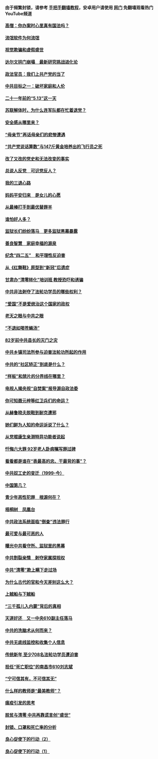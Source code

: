 #### 由于频繁封锁，请参考 [手把手翻墙教程](https://github.com/gfw-breaker/guides/wiki/)，安卓用户请使用 [网门](https://github.com/gfw-breaker/nogfw/blob/master/dl.md?t=06081301) 免翻墙观看热门YouTube频道 

#### [高僧：你办案时心里真有国法吗？](../pages/19/426530.md?t=06081301) 

#### [流氓软件为何流氓](../pages/19/426531.md?t=06081301) 

#### [视觉欺骗和虚假盛世](../pages/19/426443.md?t=06081301) 

#### [达尔文拱门崩塌　最新研究挑战进化论](../pages/19/426009.md?t=06081301) 

#### [政法官员：我们上共产党的当了](../pages/19/425351.md?t=06081301) 

#### [中共目标之一：破坏家庭和人伦](../pages/19/424454.md?t=06081301) 

#### [二十一年前的“5.13”这一天](../pages/19/424814.md?t=06081301) 

#### [苏联解体时，为什么连军队都在忙着退党？](../pages/19/424335.md?t=06081301) 

#### [安全感从哪里来？](../pages/19/424336.md?t=06081301) 

#### [“母亲节”再话母亲们的悲惨遭遇](../pages/19/424234.md?t=06081301) 

#### [“共产党说话算数”与147斤黄金培养出的飞行员之死](../pages/19/424115.md?t=06081301) 

#### [改了又改的党史和无法改变的事实](../pages/19/424037.md?t=06081301) 

#### [总说人反党　可识党反人？](../pages/19/423820.md?t=06081301) 

#### [我的三退心路](../pages/19/423876.md?t=06081301) 

#### [妈妈平安归来　是女儿的心愿](../pages/19/423947.md?t=06081301) 

#### [从最棒打手到最优替罪羊](../pages/19/423819.md?t=06081301) 

#### [谁怕好人多？](../pages/19/423774.md?t=06081301) 

#### [监狱长们纷纷落马　更多监狱黑幕暴露](../pages/19/423787.md?t=06081301) 

#### [善良智慧　家庭幸福的源泉](../pages/19/423632.md?t=06081301) 

#### [纪念“四二五”　和平理性反迫害](../pages/19/423660.md?t=06081301) 

#### [从《红舞鞋》原型到“新冠”后遗症](../pages/19/423509.md?t=06081301) 

#### [甘肃办“清零转化”培训班 教授恐吓和诱骗](../pages/19/423498.md?t=06081301) 

#### [中共非法剥夺了法轮功学员的哪些权利？](../pages/19/423392.md?t=06081301) 

#### [“爱国”不是爱统治这个国家的政权](../pages/19/423029.md?t=06081301) 

#### [老天之眼与中共之眼](../pages/19/423378.md?t=06081301) 

#### [“不退如喝苍蝇汤”](../pages/19/423287.md?t=06081301) 

#### [82岁前中共县长的灭门之灾](../pages/19/423055.md?t=06081301) 

#### [中共乡镇司法所参与迫害法轮功所起的作用](../pages/19/423064.md?t=06081301) 

#### [中共的“社区矫正”到底是什么？](../pages/19/422870.md?t=06081301) 

#### [“样板”和禁片的分界线在哪里？](../pages/19/422704.md?t=06081301) 

#### [电视人揭央视“自焚案”报导源自政法委](../pages/19/422770.md?t=06081301) 

#### [你可知聂元梓等红卫兵们的命运？](../pages/19/422848.md?t=06081301) 

#### [从赫鲁晓夫脱鞋到耐克遭邪](../pages/19/422826.md?t=06081301) 

#### [她们鲜为人知的命运诉说了什么？](../pages/19/422754.md?t=06081301) 

#### [从党棍康生亲测特异功能者说起](../pages/19/422657.md?t=06081301) 

#### [忏悔六大罪 92岁老人卧病嘱写罪过碑](../pages/19/422750.md?t=06081301) 

#### [看看都是谁在“表最高的忠、干最背的事”？](../pages/19/422703.md?t=06081301) 

#### [中共奴工史的变迁（1999-今）](../pages/19/422656.md?t=06081301) 

#### [中国第几？](../pages/19/422496.md?t=06081301) 

#### [青少年恶性犯罪　根源何在？](../pages/19/422449.md?t=06081301) 

#### [梧桐树　凤凰台](../pages/19/422442.md?t=06081301) 

#### [中共政法系统面临“倒查”违法罪行](../pages/19/422497.md?t=06081301) 

#### [最可爱与最可恶的人](../pages/19/422448.md?t=06081301) 

#### [曝光中共看守所、监狱里的黑幕](../pages/19/422390.md?t=06081301) 

#### [中共割裂亲情　剥夺家属探视权](../pages/19/422364.md?t=06081301) 

#### [中共“清零”欺上瞒下走过场](../pages/19/422306.md?t=06081301) 

#### [为什么古代的官和今天差别这么大？](../pages/19/422228.md?t=06081301) 

#### [上贼船与下贼船](../pages/19/422276.md?t=06081301) 

#### [“三千孤儿入内蒙”背后的真相](../pages/19/422229.md?t=06081301) 

#### [天道好还　又一中央610副主任落马](../pages/19/422155.md?t=06081301) 

#### [中共的洗脑术从何而来？](../pages/19/422154.md?t=06081301) 

#### [中共无底线监控和收集个人信息](../pages/19/422039.md?t=06081301) 

#### [传统新年 至少708名法轮功学员遭迫害](../pages/19/421946.md?t=06081301) 

#### [担任“死亡职位”的南昌市610刘志斌](../pages/19/421957.md?t=06081301) 

#### [“宁可信其有，不可信其无”](../pages/19/421691.md?t=06081301) 

#### [什么样的教师是“最美教师”？](../pages/19/421755.md?t=06081301) 

#### [瘟疫引发的思考](../pages/19/421594.md?t=06081301) 

#### [脱贫与清零 中共再靠谎言创“盛世”](../pages/19/421590.md?t=06081301) 

#### [封锁、口罩和死亡率的分析](../pages/19/421495.md?t=06081301) 

#### [良心促使下的行动（2）](../pages/19/421361.md?t=06081301) 

#### [良心促使下的行动（1）](../pages/19/421302.md?t=06081301) 

